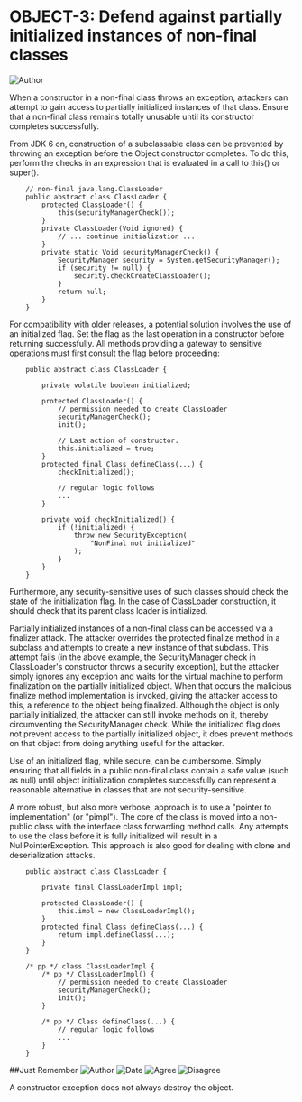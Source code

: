 # OBJECT-3: Defend against partially initialized instances of non-final classes
![Author](https://img.shields.io/badge/Author-Oracle-blue.svg)


When a constructor in a non-final class throws an exception, attackers can attempt to gain access to partially initialized instances of that class. Ensure that a non-final class remains totally unusable until its constructor completes successfully.

From JDK 6 on, construction of a subclassable class can be prevented by throwing an exception before the Object constructor completes. To do this, perform the checks in an expression that is evaluated in a call to this() or super().

        // non-final java.lang.ClassLoader
        public abstract class ClassLoader {
            protected ClassLoader() {
                this(securityManagerCheck());
            }
            private ClassLoader(Void ignored) {
                // ... continue initialization ...
            }
            private static Void securityManagerCheck() {
                SecurityManager security = System.getSecurityManager();
                if (security != null) {
                    security.checkCreateClassLoader();
                }
                return null;
            }
        }

For compatibility with older releases, a potential solution involves the use of an initialized flag. Set the flag as the last operation in a constructor before returning successfully. All methods providing a gateway to sensitive operations must first consult the flag before proceeding:

        public abstract class ClassLoader {

            private volatile boolean initialized;

            protected ClassLoader() {
                // permission needed to create ClassLoader
                securityManagerCheck();
                init();

                // Last action of constructor.
                this.initialized = true;
            }
            protected final Class defineClass(...) {
                checkInitialized();

                // regular logic follows
                ...
            }

            private void checkInitialized() {
                if (!initialized) {
                    throw new SecurityException(
                        "NonFinal not initialized"
                    );
                }
            }
        }

Furthermore, any security-sensitive uses of such classes should check the state of the initialization flag. In the case of ClassLoader construction, it should check that its parent class loader is initialized.

Partially initialized instances of a non-final class can be accessed via a finalizer attack. The attacker overrides the protected finalize method in a subclass and attempts to create a new instance of that subclass. This attempt fails (in the above example, the SecurityManager check in ClassLoader's constructor throws a security exception), but the attacker simply ignores any exception and waits for the virtual machine to perform finalization on the partially initialized object. When that occurs the malicious finalize method implementation is invoked, giving the attacker access to this, a reference to the object being finalized. Although the object is only partially initialized, the attacker can still invoke methods on it, thereby circumventing the SecurityManager check. While the initialized flag does not prevent access to the partially initialized object, it does prevent methods on that object from doing anything useful for the attacker.

Use of an initialized flag, while secure, can be cumbersome. Simply ensuring that all fields in a public non-final class contain a safe value (such as null) until object initialization completes successfully can represent a reasonable alternative in classes that are not security-sensitive.

A more robust, but also more verbose, approach is to use a "pointer to implementation" (or "pimpl"). The core of the class is moved into a non-public class with the interface class forwarding method calls. Any attempts to use the class before it is fully initialized will result in a NullPointerException. This approach is also good for dealing with clone and deserialization attacks.

        public abstract class ClassLoader {

            private final ClassLoaderImpl impl;

            protected ClassLoader() {
                this.impl = new ClassLoaderImpl();
            }
            protected final Class defineClass(...) {
                return impl.defineClass(...);
            }
        }

        /* pp */ class ClassLoaderImpl {
            /* pp */ ClassLoaderImpl() {
                // permission needed to create ClassLoader
                securityManagerCheck();
                init();
            }

            /* pp */ Class defineClass(...) {
                // regular logic follows
                ...
            }
        }

##Just Remember
![Author](https://img.shields.io/badge/Author-Sven.Meuleman-blue.svg)
![Date](https://img.shields.io/badge/Date-20180115-lightgrey.svg)
![Agree](https://img.shields.io/badge/AGREE-0-green.svg)
![Disagree](https://img.shields.io/badge/DISAGREE-0-red.svg)

A constructor exception does not always destroy the object.